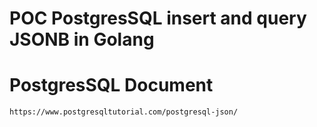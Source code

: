 # POC PostgresSQL insert and query JSONB in Golang

# PostgresSQL Document 
```
https://www.postgresqltutorial.com/postgresql-json/
```
